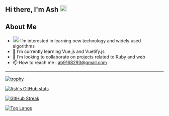 <h2>Hi there, I'm Ash <img src="https://media.giphy.com/media/hvRJCLFzcasrR4ia7z/giphy.gif" width="21px"> </h2>
   

## About Me

<!-- TO DO: add more details about me later -->
- <img src="https://fonts.gstatic.com/s/e/notoemoji/latest/1f440/512.gif" alt="👀" width="20" height="20"> I’m interested in learning new technology and widely used algorithms
- 🌱 I’m currently learning Vue.js and Vuetify.js
- 💞️ I’m looking to collaborate on projects related to Ruby and web
- 📫 How to reach me : ab9168293@gmail.com


---
[![trophy](https://github-profile-trophy.vercel.app/?username=ash-the-practical-programmer&theme=dracula&margin-w=6)](https://github.com/ryo-ma/github-profile-trophy)

[![Ash's GitHub stats](https://github-readme-stats.vercel.app/api?username=ash-the-practical-programmer&show_icons=true&theme=dracula)](https://github.com/anuraghazra/github-readme-stats)

[![GitHub Streak](https://streak-stats.demolab.com?user=Ash-the-practical-programmer&theme=dracula)](https://git.io/streak-stats)

[![Top Langs](https://github-readme-stats.vercel.app/api/top-langs/?username=ash-the-practical-programmer&layout=compact&theme=dracula)](https://github.com/anuraghazra/github-readme-stats)
